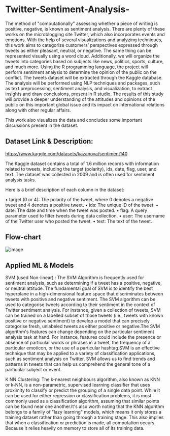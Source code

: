 # Twitter-Sentiment-Analysis-
The method of "computationally" assessing whether a piece of writing is positive, negative, is known as sentiment analysis. There are plenty of these works on the
microblogging site Twitter, which also incorporates events and emotions. With the help of several visualizations and analyzing techniques, this work aims to categorize customers’ perspectives expressed through tweets as either pleasant, neutral, or negative. The same thing can be represented visually using a word cloud.
 Additionally, we will organize the tweets into categories based on subjects like news, politics, sports, culture, and much more. Using the R programming language, the project will perform sentiment analysis to determine the opinion of the public on the conflict. The tweets dataset will be extracted through the Kaggle database. The analysis will be performed using NLP techniques and packages, such as text preprocessing, sentiment analysis, and visualization, to extract insights and draw conclusions, present in R studio. The results of this study will provide a deeper understanding of the attitudes and opinions of the public on this important global issue and its impact on international relations along with other regular affairs.

 This work also visualizes the data and concludes some important discussions present in the dataset.

## Dataset Link & Description: 
https://www.kaggle.com/datasets/kazanova/sentiment140

The Kaggle dataset contains a total of 1.6 million records with information related to tweets, including the target (polarity), ids, date, flag, user, and text. The dataset was collected in 2009 and is often used for sentiment analysis tasks.

Here is a brief description of each column in the dataset:

• target (0 or 4): The polarity of the tweet, where 0 denotes a negative tweet and 4 denotes a positive tweet.
• ids: The unique ID of the tweet.
• date: The date and time when the tweet was posted.
• flag: A query parameter used to filter tweets during data collection.
• user: The username of the Twitter user who posted the tweet.
• text: The text of the tweet.

## Flow-chart
![image](https://github.com/pulak2002/Twitter-Sentiment-Analysis-/assets/110912267/c0ebb69c-67ed-4e6c-bb01-9a8ac3f606f4)

## Applied ML &  Models

SVM (used Non-linear) :
The SVM Algorithm is frequently used for sentiment analysis, such as determining if a tweet has a positive, negative, or neutral attitude. The fundamental goal of SVM is to identify the best hyperplane in a high-dimensional feature space that discriminates between tweets with positive and negative sentiment.
The SVM algorithm can be used to categorise tweets according to their sentiment in the context of Twitter sentiment analysis. For instance, given a collection of tweets, SVM can be trained on a labelled subset of those tweets (i.e., tweets with known positive or negative sentiment) to develop a model that can precisely categorise fresh, unlabeled tweets as either positive or negative.The SVM algorithm's features can change depending on the particular sentiment analysis task at hand. For instance, features could include the presence or absence of particular words or phrases in a tweet, the frequency of a particular emoticon, or the use of a particular hashtag.SVM is an effective technique that may be applied to a variety of classification applications, such as sentiment analysis on Twitter. SVM allows us to find trends and patterns in tweets that can help us comprehend the general tone of a particular subject or event.

K NN Clustering:
The k-nearest neighbours algorithm, also known as KNN or k-NN, is a non-parametric, supervised learning classifier that uses proximity to classify or predict the grouping of a single data point. While it can be used for either regression or classification problems, it is most commonly used as a classification algorithm, assuming that similar points can be found near one another.It's also worth noting that the KNN algorithm belongs to a family of "lazy learning" models, which means it only stores a training dataset rather than going through a training stage. This also implies that when a classification or prediction is made, all computation occurs. Because it relies heavily on memory to store all of its training data.


